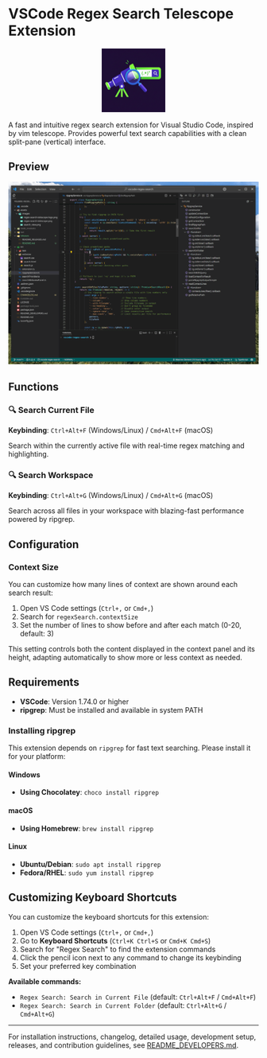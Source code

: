 # VSCode Regex Search Telescope Extension

<div align="center">
  <img src="assets/images/regex-search-telescope-logo.png" alt="Regex Search Telescope Logo" width="128" height="128">
</div>

A fast and intuitive regex search extension for Visual Studio Code, inspired by vim telescope. 
Provides powerful text search capabilities with a clean split-pane (vertical) interface.

## Preview

![Regex Search Telescope Demo](assets/images/regex-search-telescope.gif)

## Functions

### 🔍 Search Current File
**Keybinding**: `Ctrl+Alt+F` (Windows/Linux) / `Cmd+Alt+F` (macOS)

Search within the currently active file with real-time regex matching and highlighting.

### 🔍 Search Workspace
**Keybinding**: `Ctrl+Alt+G` (Windows/Linux) / `Cmd+Alt+G` (macOS)

Search across all files in your workspace with blazing-fast performance powered by ripgrep.

## Configuration

### Context Size
You can customize how many lines of context are shown around each search result:

1. Open VS Code settings (`Ctrl+,` or `Cmd+,`)
2. Search for `regexSearch.contextSize`
3. Set the number of lines to show before and after each match (0-20, default: 3)

This setting controls both the content displayed in the context panel and its height, adapting automatically to show more or less context as needed.

## Requirements

- **VSCode**: Version 1.74.0 or higher
- **ripgrep**: Must be installed and available in system PATH

### Installing ripgrep

This extension depends on `ripgrep` for fast text searching. Please install it for your platform:

#### Windows
- **Using Chocolatey**: `choco install ripgrep`

#### macOS
- **Using Homebrew**: `brew install ripgrep`

#### Linux
- **Ubuntu/Debian**: `sudo apt install ripgrep`
- **Fedora/RHEL**: `sudo yum install ripgrep`

## Customizing Keyboard Shortcuts

You can customize the keyboard shortcuts for this extension:

1. Open VS Code settings (`Ctrl+,` or `Cmd+,`)
2. Go to **Keyboard Shortcuts** (`Ctrl+K Ctrl+S` or `Cmd+K Cmd+S`)
3. Search for "Regex Search" to find the extension commands
4. Click the pencil icon next to any command to change its keybinding
5. Set your preferred key combination

**Available commands:**
- `Regex Search: Search in Current File` (default: `Ctrl+Alt+F` / `Cmd+Alt+F`)
- `Regex Search: Search in Current Folder` (default: `Ctrl+Alt+G` / `Cmd+Alt+G`)

---

For installation instructions, changelog, detailed usage, development setup, releases, and contribution guidelines, see [README_DEVELOPERS.md](README_DEVELOPERS.md).

